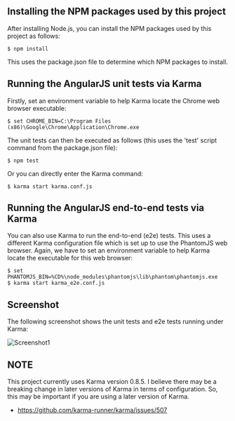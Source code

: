 
## Installing the NPM packages used by this project

After installing Node.js, you can install the NPM packages used by this project as follows:

```
$ npm install
```

This uses the package.json file to determine which NPM packages to install.

## Running the AngularJS unit tests via Karma

Firstly, set an environment variable to help Karma locate the Chrome web browser executable:

```
$ set CHROME_BIN=C:\Program Files (x86)\Google\Chrome\Application\Chrome.exe
```

The unit tests can then be executed as follows (this uses the 'test' script command from the package.json file):

```
$ npm test
```

Or you can directly enter the Karma command:

```
$ karma start karma.conf.js
```

## Running the AngularJS end-to-end tests via Karma

You can also use Karma to run the end-to-end (e2e) tests. This uses a different Karma configuration file which is set up to use the PhantomJS web browser. Again, we have to set an environment variable to help Karma locate the executable for this web browser:

```
$ set PHANTOMJS_BIN=%CD%\node_modules\phantomjs\lib\phantom\phantomjs.exe
$ karma start karma_e2e.conf.js
```

## Screenshot

The following screenshot shows the unit tests and e2e tests running under Karma:

![Screenshot1](https://raw.github.com/taylorjg/AngularE2ETests/master/Images/AngularE2ETests_screenshot.png)

## NOTE

This project currently uses Karma version 0.8.5. I believe there may be a breaking change in later versions of Karma in terms of configuration. So, this may be important if you are using a later version of Karma.

* https://github.com/karma-runner/karma/issues/507
